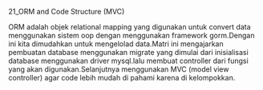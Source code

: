 21_ORM and Code Structure (MVC)

ORM adalah objek relational mapping yang digunakan untuk convert data menggunakan sistem oop dengan menggunakan framework gorm.Dengan ini kita dimudahkan untuk mengelolad data.Matri ini mengajarkan pembuatan database menggunakan migrate yang dimulai dari inisialisasi database menggunakan driver mysql.lalu membuat controller dari fungsi yang akan digunakan.Selanjutnya menggunakan MVC (model view controller) agar code lebih mudah di pahami karena di kelompokkan.
